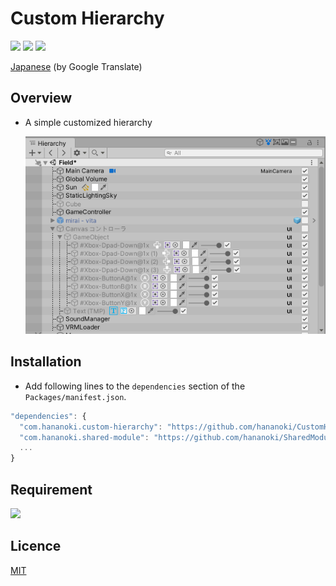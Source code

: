 # Custom Hierarchy

![](https://img.shields.io/badge/dynamic/json.svg?uri=https://raw.githubusercontent.com/hananoki/CustomHierarchy/master/package.json&label=&query=$.version&prefix=v)
![](https://img.shields.io/badge/unity-2018.3%20or%20later-3BAF75.svg)
![](https://img.shields.io/badge/license-MIT-informational.svg)

[Japanese](https://translate.google.com/translate?sl=en&tl=ja&u=https://github.com/hananoki/CustomHierarchy) (by Google Translate)

## Overview
- A simple customized hierarchy

  ![](Documentation~/Preview.png)

## Installation
- Add following lines to the `dependencies` section of the `Packages/manifest.json`.
```js
"dependencies": {
  "com.hananoki.custom-hierarchy": "https://github.com/hananoki/CustomHierarchy.git",
  "com.hananoki.shared-module": "https://github.com/hananoki/SharedModule.git",
  ...
}
```

## Requirement
[![](https://img.shields.io/badge/SharedModule-v1.8.0%20or%20later-blue.svg)](https://github.com/hananoki/SharedModule)

## Licence
[MIT](https://github.com/hananoki/CustomHierarchy/blob/master/LICENSE.md)
